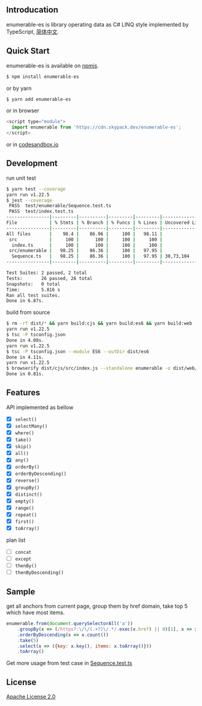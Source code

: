 ## Introducation

enumerable-es is library operating data as C# LINQ style implemented by TypeScript, [简体中文](https://github.com/leoninew/enumerable-es/blob/master/README_cn.md).

## Quick Start

enumerable-es is available on [npmjs](https://www.npmjs.com/package/enumerable-es).

```bash
$ npm install enumerable-es
```

or by yarn

```bash
$ yarn add enumerable-es
```

or in browser 

```javascript
<script type="module">
  import enumerable from 'https://cdn.skypack.dev/enumerable-es';
</script>
```

or in [codesandbox.io](https://codesandbox.io/s/dazzling-montalcini-n56xs?file=/src/components/HelloWorld.vue)

## Development

run unit test

```bash
$ yarn test --coverage
yarn run v1.22.5
$ jest --coverage
 PASS  test/enumerable/Sequence.test.ts
 PASS  test/index.test.ts
----------------|---------|----------|---------|---------|-------------------
File            | % Stmts | % Branch | % Funcs | % Lines | Uncovered Line #s
----------------|---------|----------|---------|---------|-------------------
All files       |    98.4 |    86.96 |     100 |   98.11 |
 src            |     100 |      100 |     100 |     100 |
  index.ts      |     100 |      100 |     100 |     100 |
 src/enumerable |   98.25 |    86.36 |     100 |   97.95 |
  Sequence.ts   |   98.25 |    86.36 |     100 |   97.95 | 30,73,104
----------------|---------|----------|---------|---------|-------------------

Test Suites: 2 passed, 2 total
Tests:       26 passed, 26 total
Snapshots:   0 total
Time:        5.816 s
Ran all test suites.
Done in 6.87s.
```

build from source

```bash
$ rm -rf dist/* && yarn build:cjs && yarn build:es6 && yarn build:web
yarn run v1.22.5
$ tsc -P tsconfig.json
Done in 4.08s.
yarn run v1.22.5
$ tsc -P tsconfig.json --module ES6 --outDir dist/es6
Done in 4.11s.
yarn run v1.22.5
$ browserify dist/cjs/src/index.js --standalone enumerable -o dist/web/bundle.js
Done in 0.81s.
```

## Features

API implemented as bellow

- [x] `select()`
- [x] `selectMany()`
- [x] `where()`
- [x] `take()`
- [x] `skip()`
- [x] `all()`
- [x] `any()`
- [x] `orderBy()`
- [x] `orderByDescending()`
- [x] `reverse()`
- [x] `groupBy()`
- [x] `distinct()`
- [x] `empty()`
- [x] `range()`
- [x] `repeat()`
- [x] `first()`
- [x] `toArray()`

plan list

- [ ] `concat`
- [ ] `except`
- [ ] `thenBy()`
- [ ] `thenByDescending()`

## Sample

get all anchors from current page, group them by href domain, take top 5 which have most items.

```javascript
enumerable.from(document.querySelectorAll('a'))
    .groupBy(x => (/https?:\/\/(.+?)\/.*/.exec(x.href) || 0)[1], x => x)
    .orderByDescending(x => x.count())
    .take(5)
    .select(x => ({key: x.key(), items: x.toArray()}))
    .toArray()
```

Get more usage from test case in [Sequence.test.ts](https://github.com/leoninew/enumerable-es/blob/master/test/enumerable/Sequence.test.ts)

## License

[Apache License 2.0](https://github.com/leoninew/enumerable-es/blob/master/license.txt)
